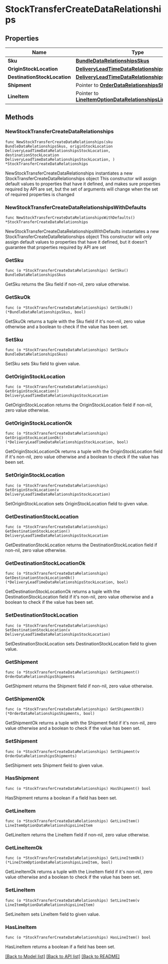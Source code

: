 # StockTransferCreateDataRelationships

## Properties

Name | Type | Description | Notes
------------ | ------------- | ------------- | -------------
**Sku** | [**BundleDataRelationshipsSkus**](BundleDataRelationshipsSkus.md) |  | 
**OriginStockLocation** | [**DeliveryLeadTimeDataRelationshipsStockLocation**](DeliveryLeadTimeDataRelationshipsStockLocation.md) |  | 
**DestinationStockLocation** | [**DeliveryLeadTimeDataRelationshipsStockLocation**](DeliveryLeadTimeDataRelationshipsStockLocation.md) |  | 
**Shipment** | Pointer to [**OrderDataRelationshipsShipments**](OrderDataRelationshipsShipments.md) |  | [optional] 
**LineItem** | Pointer to [**LineItemOptionDataRelationshipsLineItem**](LineItemOptionDataRelationshipsLineItem.md) |  | [optional] 

## Methods

### NewStockTransferCreateDataRelationships

`func NewStockTransferCreateDataRelationships(sku BundleDataRelationshipsSkus, originStockLocation DeliveryLeadTimeDataRelationshipsStockLocation, destinationStockLocation DeliveryLeadTimeDataRelationshipsStockLocation, ) *StockTransferCreateDataRelationships`

NewStockTransferCreateDataRelationships instantiates a new StockTransferCreateDataRelationships object
This constructor will assign default values to properties that have it defined,
and makes sure properties required by API are set, but the set of arguments
will change when the set of required properties is changed

### NewStockTransferCreateDataRelationshipsWithDefaults

`func NewStockTransferCreateDataRelationshipsWithDefaults() *StockTransferCreateDataRelationships`

NewStockTransferCreateDataRelationshipsWithDefaults instantiates a new StockTransferCreateDataRelationships object
This constructor will only assign default values to properties that have it defined,
but it doesn't guarantee that properties required by API are set

### GetSku

`func (o *StockTransferCreateDataRelationships) GetSku() BundleDataRelationshipsSkus`

GetSku returns the Sku field if non-nil, zero value otherwise.

### GetSkuOk

`func (o *StockTransferCreateDataRelationships) GetSkuOk() (*BundleDataRelationshipsSkus, bool)`

GetSkuOk returns a tuple with the Sku field if it's non-nil, zero value otherwise
and a boolean to check if the value has been set.

### SetSku

`func (o *StockTransferCreateDataRelationships) SetSku(v BundleDataRelationshipsSkus)`

SetSku sets Sku field to given value.


### GetOriginStockLocation

`func (o *StockTransferCreateDataRelationships) GetOriginStockLocation() DeliveryLeadTimeDataRelationshipsStockLocation`

GetOriginStockLocation returns the OriginStockLocation field if non-nil, zero value otherwise.

### GetOriginStockLocationOk

`func (o *StockTransferCreateDataRelationships) GetOriginStockLocationOk() (*DeliveryLeadTimeDataRelationshipsStockLocation, bool)`

GetOriginStockLocationOk returns a tuple with the OriginStockLocation field if it's non-nil, zero value otherwise
and a boolean to check if the value has been set.

### SetOriginStockLocation

`func (o *StockTransferCreateDataRelationships) SetOriginStockLocation(v DeliveryLeadTimeDataRelationshipsStockLocation)`

SetOriginStockLocation sets OriginStockLocation field to given value.


### GetDestinationStockLocation

`func (o *StockTransferCreateDataRelationships) GetDestinationStockLocation() DeliveryLeadTimeDataRelationshipsStockLocation`

GetDestinationStockLocation returns the DestinationStockLocation field if non-nil, zero value otherwise.

### GetDestinationStockLocationOk

`func (o *StockTransferCreateDataRelationships) GetDestinationStockLocationOk() (*DeliveryLeadTimeDataRelationshipsStockLocation, bool)`

GetDestinationStockLocationOk returns a tuple with the DestinationStockLocation field if it's non-nil, zero value otherwise
and a boolean to check if the value has been set.

### SetDestinationStockLocation

`func (o *StockTransferCreateDataRelationships) SetDestinationStockLocation(v DeliveryLeadTimeDataRelationshipsStockLocation)`

SetDestinationStockLocation sets DestinationStockLocation field to given value.


### GetShipment

`func (o *StockTransferCreateDataRelationships) GetShipment() OrderDataRelationshipsShipments`

GetShipment returns the Shipment field if non-nil, zero value otherwise.

### GetShipmentOk

`func (o *StockTransferCreateDataRelationships) GetShipmentOk() (*OrderDataRelationshipsShipments, bool)`

GetShipmentOk returns a tuple with the Shipment field if it's non-nil, zero value otherwise
and a boolean to check if the value has been set.

### SetShipment

`func (o *StockTransferCreateDataRelationships) SetShipment(v OrderDataRelationshipsShipments)`

SetShipment sets Shipment field to given value.

### HasShipment

`func (o *StockTransferCreateDataRelationships) HasShipment() bool`

HasShipment returns a boolean if a field has been set.

### GetLineItem

`func (o *StockTransferCreateDataRelationships) GetLineItem() LineItemOptionDataRelationshipsLineItem`

GetLineItem returns the LineItem field if non-nil, zero value otherwise.

### GetLineItemOk

`func (o *StockTransferCreateDataRelationships) GetLineItemOk() (*LineItemOptionDataRelationshipsLineItem, bool)`

GetLineItemOk returns a tuple with the LineItem field if it's non-nil, zero value otherwise
and a boolean to check if the value has been set.

### SetLineItem

`func (o *StockTransferCreateDataRelationships) SetLineItem(v LineItemOptionDataRelationshipsLineItem)`

SetLineItem sets LineItem field to given value.

### HasLineItem

`func (o *StockTransferCreateDataRelationships) HasLineItem() bool`

HasLineItem returns a boolean if a field has been set.


[[Back to Model list]](../README.md#documentation-for-models) [[Back to API list]](../README.md#documentation-for-api-endpoints) [[Back to README]](../README.md)


